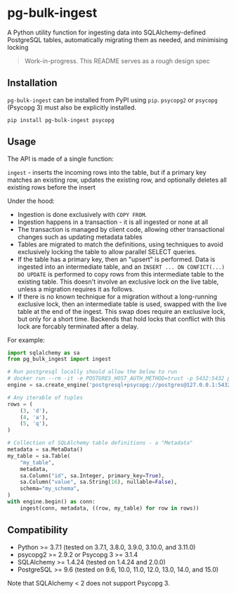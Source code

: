 # pg-bulk-ingest

A Python utility function for ingesting data into SQLAlchemy-defined PostgreSQL tables, automatically migrating them as needed, and minimising locking

> Work-in-progress. This README serves as a rough design spec


## Installation

`pg-bulk-ingest` can be installed from  PyPI using `pip`. `psycopg2` or `psycopg` (Psycopg 3) must also be explicitly installed.

```
pip install pg-bulk-ingest psycopg
```


## Usage

The API is made of a single function:

`ingest` - inserts the incoming rows into the table, but if a primary key matches an existing row, updates the existing row, and optionally deletes all existing rows before the insert

Under the hood:

- Ingestion is done exclusively with `COPY FROM`.
- Ingestion happens in a transaction - it is all ingested or none at all
- The transaction is managed by client code, allowing other transactional changes such as updating metadata tables
- Tables are migrated to match the definitions, using techniques to avoid exclusively locking the table to allow parallel SELECT queries.
- If the table has a primary key, then an "upsert" is performed. Data is ingested into an intermediate table, and an `INSERT ... ON CONFICT(...) DO UPDATE` is performed to copy rows from this intermediate table to the existing table. This doesn't involve an exclusive lock on the live table, unless a migration requires it as follows.
- If there is no known technique for a migration without a long-running exclusive lock, then an intermediate table is used, swapped with the live table at the end of the ingest. This swap does require an exclusive lock, but only for a short time. Backends that hold locks that conflict with this lock are forcably terminated after a delay.

For example:

```python
import sqlalchemy as sa
from pg_bulk_ingest import ingest

# Run postgresql locally should allow the below to run
# docker run --rm -it -e POSTGRES_HOST_AUTH_METHOD=trust -p 5432:5432 postgres
engine = sa.create_engine('postgresql+psycopg://postgres@127.0.0.1:5432/')

# Any iterable of tuples
rows = (
    (3, 'd'),
    (4, 'a'),
    (5, 'q'),
)

# Collection of SQLAlchemy table definitions - a "Metadata"
metadata = sa.MetaData()
my_table = sa.Table(
    "my_table",
    metadata,
    sa.Column("id", sa.Integer, primary_key=True),
    sa.Column("value", sa.String(16), nullable=False),
    schema="my_schema",
)
with engine.begin() as conn:
    ingest(conn, metadata, ((row, my_table) for row in rows))
```


## Compatibility

- Python >= 3.7.1 (tested on 3.7.1, 3.8.0, 3.9.0, 3.10.0, and 3.11.0)
- psycopg2 >= 2.9.2 or Psycopg 3 >= 3.1.4
- SQLAlchemy >= 1.4.24 (tested on 1.4.24 and 2.0.0)
- PostgreSQL >= 9.6 (tested on 9.6, 10.0, 11.0, 12.0, 13.0, 14.0, and 15.0)

Note that SQLAlchemy < 2 does not support Psycopg 3.
